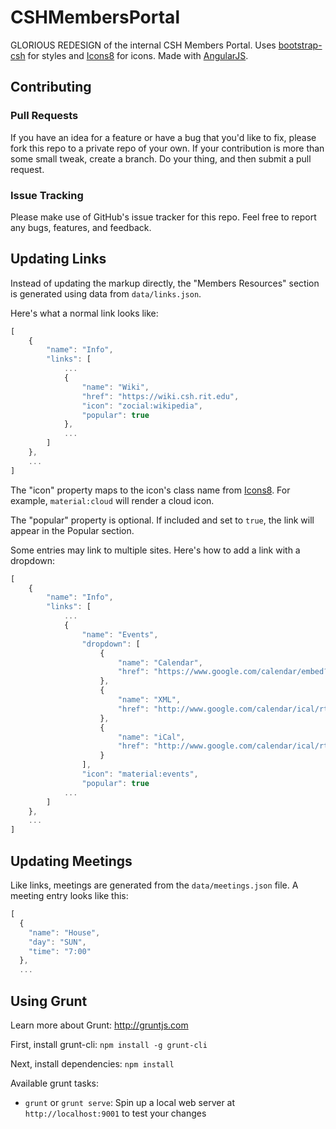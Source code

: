 CSHMembersPortal
================

GLORIOUS REDESIGN of the internal CSH Members Portal. Uses [bootstrap-csh](https://github.com/ComputerScienceHouse/bootstrap-csh) for styles and [Icons8](https://icons8.github.io/welovesvg/) for icons. Made with [AngularJS](https://angularjs.org/).

Contributing
------------

### Pull Requests
If you have an idea for a feature or have a bug that you'd like to fix, please fork this repo to a private repo of your own. If your contribution is more than some small tweak, create a branch. Do your thing, and then submit a pull request.

### Issue Tracking
Please make use of GitHub's issue tracker for this repo. Feel free to report any bugs, features, and feedback.

Updating Links
--------------

Instead of updating the markup directly, the "Members Resources" section is generated using data from `data/links.json`.

Here's what a normal link looks like:

```javascript
[
  	{ 
    	"name": "Info",
    	"links": [
    		...
        	{
        		"name": "Wiki",
        		"href": "https://wiki.csh.rit.edu",
        		"icon": "zocial:wikipedia",
        		"popular": true
        	},
        	...
    	]
  	},
  	...
]
```

The "icon" property maps to the icon's class name from [Icons8](https://icons8.github.io/welovesvg/). For example, `material:cloud` will render a cloud icon.

The "popular" property is optional. If included and set to `true`, the link will appear in the Popular section.

Some entries may link to multiple sites. Here's how to add a link with a dropdown:

```javascript
[
  	{ 
    	"name": "Info",
    	"links": [
    		...
        	{ 
		        "name": "Events",
		        "dropdown": [
		            {
		            	"name": "Calendar",
		            	"href": "https://www.google.com/calendar/embed?src=rti648k5hv7j3ae3a3rum8potk%40group.calendar.google.com&ctz=America/New_York"
		          	},
		          	{
		            	"name": "XML",
		            	"href": "http://www.google.com/calendar/ical/rti648k5hv7j3ae3a3rum8potk%40group.calendar.google.com/public/basic"
		          	},
		          	{
		            	"name": "iCal",
		            	"href": "http://www.google.com/calendar/ical/rti648k5hv7j3ae3a3rum8potk%40group.calendar.google.com/public/basic.ics"
		          	}
		        ],
		        "icon": "material:events",
		        "popular": true
        	...
    	]
  	},
  	...
]
```

Updating Meetings
-----------------

Like links, meetings are generated from the `data/meetings.json` file. A meeting entry looks like this:

```javascript
[
  { 
    "name": "House", 
    "day": "SUN", 
    "time": "7:00" 
  },
  ...
```

Using Grunt
-----------

Learn more about Grunt: http://gruntjs.com

First, install grunt-cli: `npm install -g grunt-cli`

Next, install dependencies: `npm install`

Available grunt tasks:
* `grunt` or `grunt serve`: Spin up a local web server at `http://localhost:9001` to test your changes
